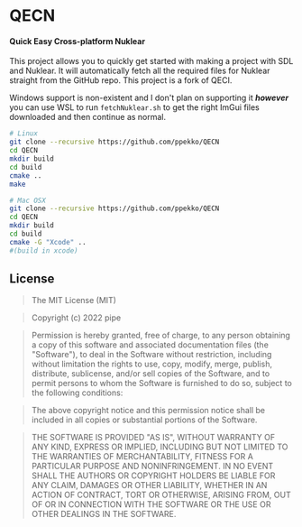 

# QECN
#### Quick Easy Cross-platform Nuklear

This project allows you to quickly get started with making a project with SDL and Nuklear. It will automatically fetch all the required files for Nuklear straight from the GitHub repo. This project is a fork of QECI.

Windows support is non-existent and I don't plan on supporting it ***however*** you can use WSL to run `fetchNuklear.sh` to get the right ImGui files downloaded and then continue as normal.



```bash
# Linux
git clone --recursive https://github.com/ppekko/QECN
cd QECN
mkdir build
cd build
cmake ..
make

# Mac OSX
git clone --recursive https://github.com/ppekko/QECN
cd QECN
mkdir build
cd build
cmake -G "Xcode" ..
#(build in xcode)
```


## License
>The MIT License (MIT)

>Copyright (c) 2022 pipe

>Permission is hereby granted, free of charge, to any person obtaining a copy of this software and associated documentation files (the "Software"), to deal in the Software without restriction, including without limitation the rights to use, copy, modify, merge, publish, distribute, sublicense, and/or sell copies of the Software, and to permit persons to whom the Software is furnished to do so, subject to the following conditions:

>The above copyright notice and this permission notice shall be included in all copies or substantial portions of the Software.

>THE SOFTWARE IS PROVIDED "AS IS", WITHOUT WARRANTY OF ANY KIND, EXPRESS OR IMPLIED, INCLUDING BUT NOT LIMITED TO THE WARRANTIES OF MERCHANTABILITY, FITNESS FOR A PARTICULAR PURPOSE AND NONINFRINGEMENT. IN NO EVENT SHALL THE AUTHORS OR COPYRIGHT HOLDERS BE LIABLE FOR ANY CLAIM, DAMAGES OR OTHER LIABILITY, WHETHER IN AN ACTION OF CONTRACT, TORT OR OTHERWISE, ARISING FROM, OUT OF OR IN CONNECTION WITH THE SOFTWARE OR THE USE OR OTHER DEALINGS IN THE SOFTWARE.
